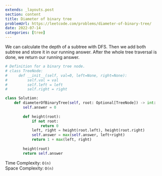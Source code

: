```yaml
---
extends: _layouts.post
section: content
title: Diameter of binary tree
problemUrl: https://leetcode.com/problems/diameter-of-binary-tree/
date: 2022-07-14
categories: [tree]
---
```


We can calculate the depth of a subtree with DFS. Then we add both subtree and store it in our running answer. After the whole tree traversal is done, we return our running answer.

```python
# Definition for a binary tree node.
# class TreeNode:
#     def __init__(self, val=0, left=None, right=None):
#         self.val = val
#         self.left = left
#         self.right = right

class Solution:
    def diameterOfBinaryTree(self, root: Optional[TreeNode]) -> int:
        self.answer = 0
        
        def height(root):
            if not root:
                return 0
            left, right = height(root.left), height(root.right)
            self.answer = max(self.answer, left+right)
            return 1 + max(left, right)
        
        height(root)
        return self.answer
```

Time Complexity: `O(n)` <br/>
Space Complexity: `O(n)`